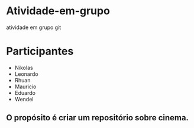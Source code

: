 # Atividade-em-grupo
atividade em grupo git
# Participantes
* Nikolas
* Leonardo
* Rhuan
* Mauricio
* Eduardo
* Wendel

## O propósito é criar um repositório sobre cinema.
